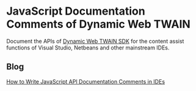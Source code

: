 JavaScript Documentation Comments of Dynamic Web TWAIN
=======================================================================

Document the APIs of [Dynamic Web TWAIN SDK][1] for the content assist functions of Visual Studio, Netbeans and other mainstream IDEs.

Blog
-----
[How to Write JavaScript API Documentation Comments in IDEs][2]

[1]:http://www.dynamsoft.com/Products/WebTWAIN_Overview.aspx
[2]:http://www.codepool.biz/javascript/how-to-write-javascript-api-documentation-comments-in-ides.html
